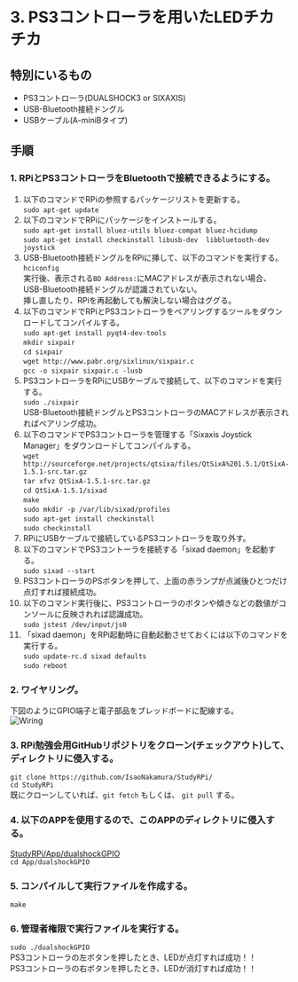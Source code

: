 # 3. PS3コントローラを用いたLEDチカチカ
## 特別にいるもの
* PS3コントローラ(DUALSHOCK3 or SIXAXIS)
* USB-Bluetooth接続ドングル
* USBケーブル(A-miniBタイプ)

## 手順
### 1. RPiとPS3コントローラをBluetoothで接続できるようにする。
1. 以下のコマンドでRPiの参照するパッケージリストを更新する。  
``sudo apt-get update``
2. 以下のコマンドでRPiにパッケージをインストールする。  
``sudo apt-get install bluez-utils bluez-compat bluez-hcidump``  
``sudo apt-get install checkinstall libusb-dev  libbluetooth-dev joystick``  
3.  USB-Bluetooth接続ドングルをRPiに挿して、以下のコマンドを実行する。  
``hciconfig``  
実行後、表示される``BD Address:``にMACアドレスが表示されない場合、USB-Bluetooth接続ドングルが認識されていない。  
挿し直したり、RPiを再起動しても解決しない場合はググる。  
4. 以下のコマンドでRPiとPS3コントローラをペアリングするツールをダウンロードしてコンパイルする。  
``sudo apt-get install pyqt4-dev-tools``  
``mkdir sixpair``  
``cd sixpair``  
``wget http://www.pabr.org/sixlinux/sixpair.c``  
``gcc -o sixpair sixpair.c -lusb``  
5. PS3コントローラをRPiにUSBケーブルで接続して、以下のコマンドを実行する。  
``sudo ./sixpair``  
USB-Bluetooth接続ドングルとPS3コントローラのMACアドレスが表示されればペアリング成功。
6. 以下のコマンドでPS3コントローラを管理する「Sixaxis Joystick Manager」をダウンロードしてコンパイルする。  
``wget http://sourceforge.net/projects/qtsixa/files/QtSixA%201.5.1/QtSixA-1.5.1-src.tar.gz``  
``tar xfvz QtSixA-1.5.1-src.tar.gz``  
``cd QtSixA-1.5.1/sixad``  
``make``  
``sudo mkdir -p /var/lib/sixad/profiles``  
``sudo apt-get install checkinstall``  
``sudo checkinstall``  
7. RPiにUSBケーブルで接続しているPS3コントローラを取り外す。  
8. 以下のコマンドでPS3コントーラを接続する「sixad daemon」を起動する。  
``sudo sixad --start``  
9. PS3コントローラのPSボタンを押して、上面の赤ランプが点滅後ひとつだけ点灯すれば接続成功。  
10. 以下のコマンド実行後に、PS3コントローラのボタンや傾きなどの数値がコンソールに反映されれば認識成功。  
``sudo jstest /dev/input/js0``  
11. 「sixad daemon」をRPi起動時に自動起動させておくには以下のコマンドを実行する。  
``sudo update-rc.d sixad defaults``  
``sudo reboot`` 

### 2. ワイヤリング。
下図のようにGPIO端子と電子部品をブレッドボードに配線する。  
![Wiring](https://github.com/IsaoNakamura/StudyRPi/Doc/Wiring/RPi_WriteGPIO/RPi_WriteGPIO_bread.png?raw=true)

### 3. RPi勉強会用GitHubリポジトリをクローン(チェックアウト)して、ディレクトリに侵入する。  
``git clone https://github.com/IsaoNakamura/StudyRPi/``  
``cd StudyRPi``  
  既にクローンしていれば、``git fetch`` もしくは、 ``git pull`` する。

### 4. 以下のAPPを使用するので、このAPPのディレクトリに侵入する。  
[StudyRPi/App/dualshockGPIO](https://github.com/IsaoNakamura/StudyRPi/App/dualshockGPIO)  
``cd App/dualshockGPIO`` 

### 5. コンパイルして実行ファイルを作成する。  
``make``  

### 6. 管理者権限で実行ファイルを実行する。  
``sudo ./dualshockGPIO``  
PS3コントローラの左ボタンを押したとき、LEDが点灯すれば成功！！  
PS3コントローラの右ボタンを押したとき、LEDが消灯すれば成功！！  
